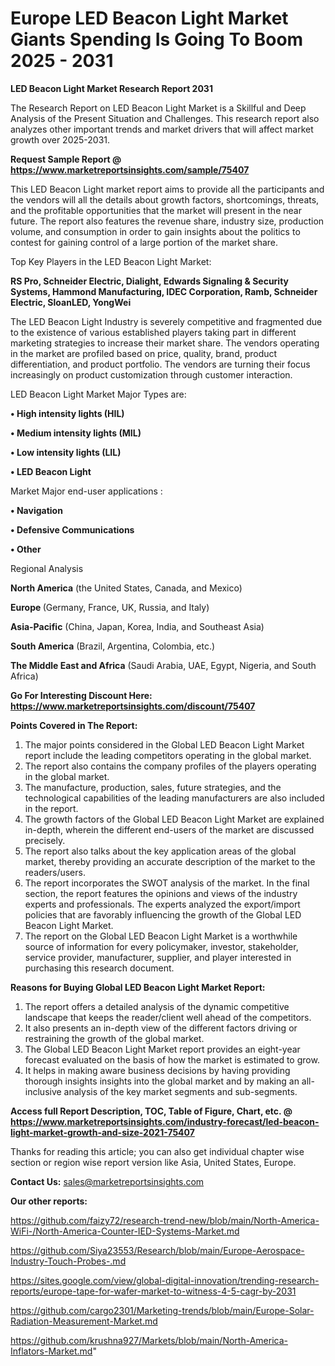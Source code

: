# Europe LED Beacon Light Market Giants Spending Is Going To Boom 2025 - 2031

<strong>LED Beacon Light Market Research Report 2031</strong>

The Research Report on LED Beacon Light Market is a Skillful and Deep Analysis of the Present Situation and Challenges. This research report also analyzes other important trends and market drivers that will affect market growth over 2025-2031.

<strong>Request Sample Report @ <a href=https://www.marketreportsinsights.com/sample/75407>https://www.marketreportsinsights.com/sample/75407</a></strong>

This LED Beacon Light market report aims to provide all the participants and the vendors will all the details about growth factors, shortcomings, threats, and the profitable opportunities that the market will present in the near future. The report also features the revenue share, industry size, production volume, and consumption in order to gain insights about the politics to contest for gaining control of a large portion of the market share.

Top Key Players in the LED Beacon Light Market:

<strong>RS Pro, Schneider Electric, Dialight, Edwards Signaling & Security Systems, Hammond Manufacturing, IDEC Corporation, Ramb, Schneider Electric, SloanLED, YongWei</strong>

The LED Beacon Light Industry is severely competitive and fragmented due to the existence of various established players taking part in different marketing strategies to increase their market share. The vendors operating in the market are profiled based on price, quality, brand, product differentiation, and product portfolio. The vendors are turning their focus increasingly on product customization through customer interaction.

LED Beacon Light Market Major Types are:

<strong>• High intensity lights (HIL)

• Medium intensity lights (MIL)

• Low intensity lights (LIL)

• LED Beacon Light</strong>

Market Major end-user applications :

<strong>• Navigation

• Defensive Communications

• Other</strong>

Regional Analysis

</u><strong><b>North America</b></strong> (the United States, Canada, and Mexico)

<strong><b>Europe </b></strong>(Germany, France, UK, Russia, and Italy)

<strong><b>Asia-Pacific</b></strong> (China, Japan, Korea, India, and Southeast Asia)

<strong><b>South America</b></strong> (Brazil, Argentina, Colombia, etc.)

<strong><b>The Middle East and Africa</b></strong> (Saudi Arabia, UAE, Egypt, Nigeria, and South Africa)

<strong>Go For Interesting Discount Here: <a href=https://www.marketreportsinsights.com/discount/75407>https://www.marketreportsinsights.com/discount/75407</a></strong>

<strong>Points Covered in The Report:</strong>
<ol>
  <li>The major points considered in the Global LED Beacon Light Market report include the leading competitors operating in the global market.</li>
  <li>The report also contains the company profiles of the players operating in the global market.</li>
  <li>The manufacture, production, sales, future strategies, and the technological capabilities of the leading manufacturers are also included in the report.</li>
  <li>The growth factors of the Global LED Beacon Light Market are explained in-depth, wherein the different end-users of the market are discussed precisely.</li>
  <li>The report also talks about the key application areas of the global market, thereby providing an accurate description of the market to the readers/users.</li>
  <li>The report incorporates the SWOT analysis of the market. In the final section, the report features the opinions and views of the industry experts and professionals. The experts analyzed the export/import policies that are favorably influencing the growth of the Global LED Beacon Light Market.</li>
  <li>The report on the Global LED Beacon Light Market is a worthwhile source of information for every policymaker, investor, stakeholder, service provider, manufacturer, supplier, and player interested in purchasing this research document.</li>
</ol>
<strong>Reasons for Buying Global LED Beacon Light Market Report:</strong>

<ol>
  <li>The report offers a detailed analysis of the dynamic competitive landscape that keeps the reader/client well ahead of the competitors.</li>
  <li>It also presents an in-depth view of the different factors driving or restraining the growth of the global market.</li>
  <li>The Global LED Beacon Light Market report provides an eight-year forecast evaluated on the basis of how the market is estimated to grow.</li>
  <li>It helps in making aware business decisions by having providing thorough insights insights into the global market and by making an all-inclusive analysis of the key market segments and sub-segments.</li>
</ol>
<strong>Access full Report Description, TOC, Table of Figure, Chart, etc. @ <a href=https://www.marketreportsinsights.com/industry-forecast/led-beacon-light-market-growth-and-size-2021-75407>https://www.marketreportsinsights.com/industry-forecast/led-beacon-light-market-growth-and-size-2021-75407</a></strong>


Thanks for reading this article; you can also get individual chapter wise section or region wise report version like Asia, United States, Europe.

<strong>Contact Us:</strong>
sales@marketreportsinsights.com

<strong>Our other reports:</strong>

<a href=https://github.com/faizy72/research-trend-new/blob/main/North-America-WiFi-/North-America-Counter-IED-Systems-Market.md>https://github.com/faizy72/research-trend-new/blob/main/North-America-WiFi-/North-America-Counter-IED-Systems-Market.md</a>

<a href=https://github.com/Siya23553/Research/blob/main/Europe-Aerospace-Industry-Touch-Probes-.md>https://github.com/Siya23553/Research/blob/main/Europe-Aerospace-Industry-Touch-Probes-.md</a>

<a href=https://sites.google.com/view/global-digital-innovation/trending-research-reports/europe-tape-for-wafer-market-to-witness-4-5-cagr-by-2031>https://sites.google.com/view/global-digital-innovation/trending-research-reports/europe-tape-for-wafer-market-to-witness-4-5-cagr-by-2031</a>

<a href=https://github.com/cargo2301/Marketing-trends/blob/main/Europe-Solar-Radiation-Measurement-Market.md>https://github.com/cargo2301/Marketing-trends/blob/main/Europe-Solar-Radiation-Measurement-Market.md</a>

<a href=https://github.com/krushna927/Markets/blob/main/North-America-Inflators-Market.md>https://github.com/krushna927/Markets/blob/main/North-America-Inflators-Market.md</a>"
